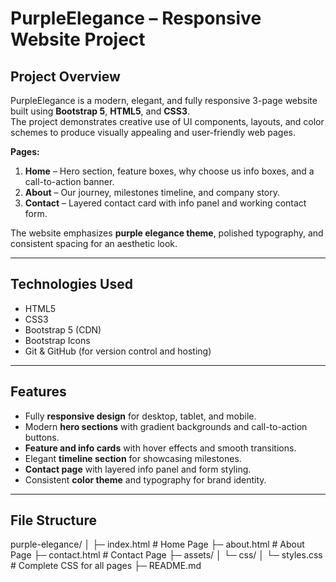 # PurpleElegance – Responsive Website Project

## Project Overview
PurpleElegance is a modern, elegant, and fully responsive 3-page website built using **Bootstrap 5**, **HTML5**, and **CSS3**.  
The project demonstrates creative use of UI components, layouts, and color schemes to produce visually appealing and user-friendly web pages.

**Pages:**
1. **Home** – Hero section, feature boxes, why choose us info boxes, and a call-to-action banner.  
2. **About** – Our journey, milestones timeline, and company story.  
3. **Contact** – Layered contact card with info panel and working contact form.  

The website emphasizes **purple elegance theme**, polished typography, and consistent spacing for an aesthetic look.

---

## Technologies Used
- HTML5  
- CSS3  
- Bootstrap 5 (CDN)  
- Bootstrap Icons  
- Git & GitHub (for version control and hosting)

---

## Features
- Fully **responsive design** for desktop, tablet, and mobile.  
- Modern **hero sections** with gradient backgrounds and call-to-action buttons.  
- **Feature and info cards** with hover effects and smooth transitions.  
- Elegant **timeline section** for showcasing milestones.  
- **Contact page** with layered info panel and form styling.  
- Consistent **color theme** and typography for brand identity.

---

## File Structure
purple-elegance/
│
├─ index.html # Home Page
├─ about.html # About Page
├─ contact.html # Contact Page
├─ assets/
│ └─ css/
│ └─ styles.css # Complete CSS for all pages
├─ README.md